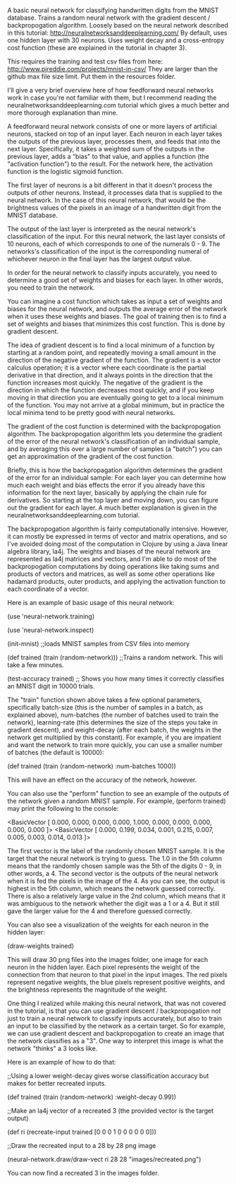 A basic neural network for classifying handwritten digits from the MNIST database.
Trains a random neural network with the gradient descent / backpropogation algorithm.
Loosely based on the neural network described in this tutorial: http://neuralnetworksanddeeplearning.com/
By default, uses one hidden layer with 30 neurons.
Uses weight decay and a cross-entropy cost function (these are explained in the tutorial in chapter 3).

This requires the training and test csv files from here: http://www.pjreddie.com/projects/mnist-in-csv/
They are larger than the github max file size limit. Put them in the resources folder.

I'll give a very brief overview here of how feedforward neural networks work in case you're not familiar with them, but I recommend reading the neuralnetworksanddeeplearning.com tutorial which gives a much better and more thorough explanation than mine.

A feedforward neural network consists of one or more layers of artificial neurons, stacked on top of an input layer.
Each neuron in each layer takes the outputs of the previous layer, processes them, and feeds that into the next layer.
Specifically, it takes a weighted sum of the outputs in the previous layer, adds a "bias" to that value, and applies a function (the "activation function") to the result. For the network here, the activation function is the logistic sigmoid function.

The first layer of neurons is a bit different in that it doesn't process the outputs of other neurons. Instead, it processes data that is supplied to the neural network. In the case of this neural network, that would be the brightness values of the pixels in an image of a handwritten digit from the MNIST database.

The output of the last layer is interpreted as the neural network's classification of the input. For this neural network, the last layer consists of 10 neurons, each of which corresponds to one of the numerals 0 - 9. The networks's classification of the input is the corresponding numeral of whichever neuron in the final layer has the largest output value.

In order for the neural network to classify inputs accurately, you need to determine a good set of weights and biases for each layer. In other words, you need to train the network.

You can imagine a cost function which takes as input a set of weights and biases for the neural network, and outputs the average error of the network when it uses these weights and biases. The goal of training then is to find a set of weights and biases that minimizes this cost function. This is done by gradient descent.

The idea of gradient descent is to find a local minimum of a function by starting at a random point, and repeatedly moving a small amount in the direction of the negative gradient of the function. The gradient is a vector calculus operation; it is a vector where each coordinate is the partial derivative in that direction, and it always points in the direction that the function increases most quickly. The negative of the gradient is the direction in which the function decreases most quickly, and if you keep moving in that direction you are eventually going to get to a local minimum of the function. You may not arrive at a global minimum, but in practice the local minima tend to be pretty good with neural networks.

The gradient of the cost function is determined with the backpropogation algorithm. The backpropogation algorithm lets you determine the gradient of the error of the neural network's classification of an individual sample, and by averaging this over a large number of samples (a "batch") you can get an approximation of the gradient of the cost function.

Briefly, this is how the backpropagation algorithm determines the gradient of the error for an individual sample:
For each layer you can determine how much each weight and bias effects the error if you already have this information for the next layer, basically by applying the chain rule for derivatives. So starting at the top layer and moving down, you can figure out the gradient for each layer. A much better explanation is given in the neuralnetworksanddeeplearning.com tutorial.

The backpropogation algorithm is fairly computationally intensive. However, it can mostly be expressed in terms of vector and matrix operations, and so I've avoided doing most of the computation in Clojure by using a Java linear algebra library, la4j. The weights and biases of the neural network are represented as la4j matrices and vectors, and I'm able to do most of the backpropogation computations by doing operations like taking sums and products of vectors and matrices, as well as some other operations like hadamard products, outer products, and applying the activation function to each coordinate of a vector.

Here is an example of basic usage of this neural network:

(use 'neural-network.training)

(use 'neural-network.inspect)

(init-mnist) ;;loads MNIST samples from CSV files into memory

(def trained (train (random-network))) ;;Trains a random network. This will take a few minutes.

(test-accuracy trained) ;; Shows you how many times it correctly classifies an MNIST digit in 10000 trials.

The "train" function shown above takes a few optional parameters, specifically batch-size (this is the number of samples in a batch, as explained above), num-batches (the number of batches used to train the network), learning-rate (this determines the size of the steps you take in gradient descent), and weight-decay (after each batch, the weights in the network get multiplied by this constant).
For example, if you are impatient and want the network to train more quickly, you can use a smaller number of batches (the default is 10000):

(def trained (train (random-network) :num-batches 1000))

This will have an effect on the accuracy of the network, however.

You can also use the "perform" function to see an example of the outputs of the network given a random MNIST sample.
For example, (perform trained) may print the following to the console:

<BasicVector [ 0.000,  0.000,  0.000,  0.000,  1.000,  0.000,  0.000,  0.000,  0.000,  0.000 ]>
<BasicVector [ 0.000,  0.199,  0.034,  0.001,  0.215,  0.007,  0.005,  0.003,  0.014,  0.013 ]>

The first vector is the label of the randomly chosen MNIST sample. It is the target that the neural network is trying to guess. The 1.0 in the 5th column means that the randomly chosen sample was the 5th of the digits 0 - 9, in other words, a 4. The second vector is the outputs of the neural network when it is fed the pixels in the image of the 4. As you can see, the output is highest in the 5th column, which means the network guessed correctly. There is also a relatively large value in the 2nd column, which means that it was ambiguous to the network whether the digit was a 1 or a 4. But it still gave the larger value for the 4 and therefore guessed correctly.

You can also see a visualization of the weights for each neuron in the hidden layer:

(draw-weights trained)

This will draw 30 png files into the images folder, one image for each neuron in the hidden layer. Each pixel represents the weight of the connection from that neuron to that pixel in the input images. The red pixels represent negative weights, the blue pixels represent positive weights, and the brightness represents the magnitude of the weight.

One thing I realized while making this neural network, that was not covered in the tutorial, is that you can use gradient descent / backpropogation not just to train a neural network to classify inputs accurately, but also to train an input to be classified by the network as a certain target. So for example, we can use gradient descent and backpropogation to create an image that the network classifies as a "3". One way to interpret this image is what the network "thinks" a 3 looks like.

Here is an example of how to do that:

;;Using a lower weight-decay gives worse classification accuracy but makes for better recreated inputs.

(def trained (train (random-network) :weight-decay 0.99)) 

;;Make an la4j vector of a recreated 3 (the provided vector is the target output)

(def ri (recreate-input trained [0 0 0 1 0 0 0 0 0 0]))

;;Draw the recreated input to a 28 by 28 png image

(neural-network.draw/draw-vect ri 28 28 "images/recreated.png")

You can now find a recreated 3 in the images folder.






